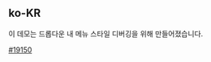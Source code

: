 ## ko-KR

이 데모는 드롭다운 내 메뉴 스타일 디버깅을 위해 만들어졌습니다.

[#19150](https://github.com/ant-design/ant-design/pull/19150)
